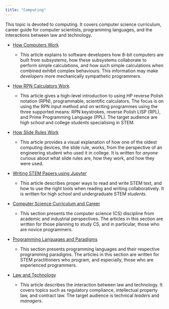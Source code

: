 ```yaml
---
title: "Computing"
---
```


This topic is devoted to computing. It covers computer science curriculum, career guide for computer scientists, programming languages, and the interactions between law and technology.

- [How Computers Work](HowComputersWork.md)
  - This article explains to software developers how 8-bit computers are built from subsystems, how these subsystems collaborate to perform simple calculations, and how such simple calculations when combined exhibit complex behaviours. This information may make *developers* more mechanically sympathetic programmers.
- [How RPN Calculators Work](HowRPNCalculatorsWork.md)
  - This article gives a high-level introduction to using HP reverse Polish notation (RPN), programmable, scientific calculators. The focus is on using the RPN input method and on writing programmes using the three supported means: RPN keystrokes, reverse Polish LISP (RPL), and Prime Programming Language (PPL). The target audience are high school and college *students* specialising in STEM.

- [How Slide Rules Work](HowSlideRulesWork.md)
  - This article provides a visual explanation of how one of the oldest computing devices, the slide rule, works, from the perspective of an engineering student who used it in college. It is written for *anyone* curious about what slide rules are, how they work, and how they were used.
- [Writing STEM Papers using Jupyter](WritingSTEM.md)
  - This article describes proper ways to read and write STEM text, and how to use the right tools when reading and writing collaboratively. It is written for high school and undergraduate STEM *students*.
- [Computer Science Curriculum and Career](CS.md)
  - This section presents the computer science (CS) discipline from academic and industrial perspectives. The articles in this section are written for those planning to study CS, and in particular, those who are novice programmers.
- [Programming Languages and Paradigms](PL.md)
  - This section presents programming languages and their respective programming paradigms. The articles in this section are written for STEM practitioners who program, and especially, those who are experienced programmers.
- [Law and Technology](LawAndTechnology.md)
  - This article describes the interaction between law and technology. It covers topics such as regulatory compliance, intellectual property law, and contract law. The target audience is technical *leaders* and *managers*.

